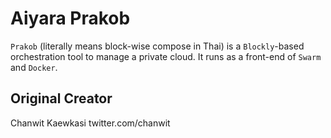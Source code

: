 Aiyara Prakob
=============

`Prakob` (literally means block-wise compose in Thai) is a `Blockly`-based orchestration tool to manage a private cloud. It runs as a front-end of `Swarm` and `Docker`.

Original Creator
----------------
Chanwit Kaewkasi
twitter.com/chanwit
